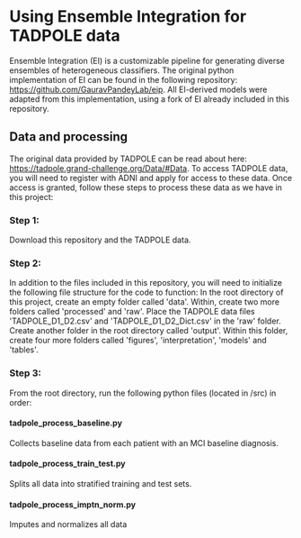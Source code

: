 # Using Ensemble Integration for TADPOLE data
Ensemble Integration (EI) is a customizable pipeline for generating diverse ensembles of heterogeneous classifiers. The original python implementation of EI can be found in the following repository: https://github.com/GauravPandeyLab/eip. All EI-derived models were adapted from this implementation, using a fork of EI already included in this repository.

## Data and processing
The original data provided by TADPOLE can be read about here: https://tadpole.grand-challenge.org/Data/#Data. To access TADPOLE data, you will need to register with ADNI and apply for access to these data. Once access is granted, follow these steps to process these data as we have in this project:

### Step 1:
Download this repository and the TADPOLE data. 

### Step 2:
In addition to the files included in this repository, you will need to initialize the following file structure for the code to function: In the root directory of this project, create an empty folder called 'data'. Within, create two more folders called 'processed' and 'raw'. Place the TADPOLE data files 'TADPOLE_D1_D2.csv' and 'TADPOLE_D1_D2_Dict.csv' in the 'raw' folder. Create another folder in the root directory called 'output'. Within this folder, create four more folders called 'figures', 'interpretation', 'models' and 'tables'. 

### Step 3:
From the root directory, run the following python files (located in /src) in order: 

#### tadpole_process_baseline.py
Collects baseline data from each patient with an MCI baseline diagnosis.

#### tadpole_process_train_test.py
Splits all data into stratified training and test sets.

#### tadpole_process_imptn_norm.py
Imputes and normalizes all data


